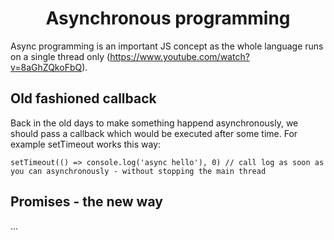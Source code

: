 <div align="center">
    <h1>Asynchronous programming</h1>
</div>

Async programming is an important JS concept as the whole language runs on a single thread only (https://www.youtube.com/watch?v=8aGhZQkoFbQ). 

## Old fashioned callback

Back in the old days to make something happend asynchronously, we should pass a callback which would be executed after some time. For example setTimeout works this way:

```
setTimeout(() => console.log('async hello'), 0) // call log as soon as you can asynchronously - without stopping the main thread
```

## Promises - the new way

...